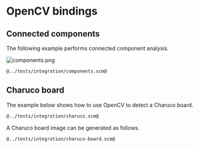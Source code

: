 # OpenCV bindings
## Connected components

The following example performs connected component analysis.

![components.png](components.png "Connected Components")

```Scheme
@../tests/integration/components.scm@
```

## Charuco board

The example below shows how to use OpenCV to detect a Charuco board.

```Scheme
@../tests/integration/charuco.scm@
```

A Charuco board image can be generated as follows.

```Scheme
@../tests/integration/charuco-board.scm@
```
